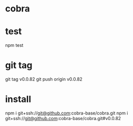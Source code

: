 # cobra

# test
npm test

# git tag
git tag v0.0.82
git push origin v0.0.82

# install
npm i git+ssh://git@github.com:cobra-base/cobra.git
npm i git+ssh://git@github.com:cobra-base/cobra.git#v0.0.82
